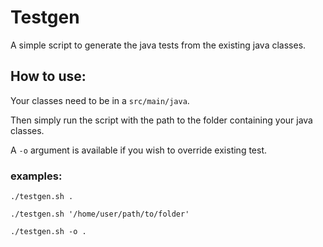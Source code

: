 # Testgen

A simple script to generate the java tests from the existing java classes.

## How to use:

Your classes need to be in a `src/main/java`.

Then simply run the script  with the path to the folder containing your java classes.

A `-o` argument is available if you wish to override existing test.

### examples:
`./testgen.sh .`

`./testgen.sh '/home/user/path/to/folder'`

`./testgen.sh -o .`

